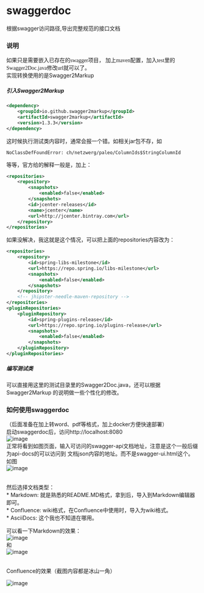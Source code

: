 # swaggerdoc
根据swagger访问路径,导出完整规范的接口文档
<br>

### 说明

<font face="STCAIYUN">如果只是需要嵌入已存在的swagger项目，
加上maven配置，加入test里的Swagger2Doc.java修改url就可以了。
</font>
<br>实现转换使用的是Swagger2Markup
##### 引入Swagger2Markup
```xml
<dependency>
    <groupId>io.github.swagger2markup</groupId>
    <artifactId>swagger2markup</artifactId>
    <version>1.3.3</version>
</dependency>
```

这时候执行测试类内容时，通常会报一个错。如相关jar包不存，如
```ftl
NoClassDefFoundError: ch/netzwerg/paleo/ColumnIds$StringColumnId
```

等等，官方给的解释一般是，加上：
```xml
<repositories>
    <repository>
        <snapshots>
            <enabled>false</enabled>
        </snapshots>
        <id>jcenter-releases</id>
        <name>jcenter</name>
        <url>http://jcenter.bintray.com</url>
    </repository>
</repositories>
```

如果没解决，我这就是这个情况，可以把上面的repositories内容改为：
```xml
<repositories>
    <repository>
        <id>spring-libs-milestone</id>
        <url>https://repo.spring.io/libs-milestone</url>
        <snapshots>
            <enabled>false</enabled>
        </snapshots>
    </repository>
    <!-- jhipster-needle-maven-repository -->
</repositories>
<pluginRepositories>
    <pluginRepository>
        <id>spring-plugins-release</id>
        <url>https://repo.spring.io/plugins-release</url>
        <snapshots>
            <enabled>false</enabled>
        </snapshots>
    </pluginRepository>
</pluginRepositories>
```

##### 编写测试类
 可以直接用这里的测试目录里的Swagger2Doc.java，还可以根据Swagger2Markup
 的说明做一些个性化的修改。
 
### 如何使用swaggerdoc
（后面准备在加上转word、pdf等格式，加上docker方便快速部署）<br>
启动swaggerdoc后，访问http://localhost:8080
<br>
![image](https://github.com/OceanBBBBbb/swaggerdoc/blob/master/mdfiles/1.png)
<br>
正常将看到如图页面，输入可访问的swagger-api文档地址，注意是这个一般后缀为api-docs的可以访问到
文档json内容的地址。而不是swagger-ui.html这个。如图
<br>
![image](https://github.com/OceanBBBBbb/swaggerdoc/blob/master/mdfiles/2.png)

<br>
然后选择文档类型：<br>
 * Markdown: 就是熟悉的README.MD格式，拿到后，导入到Markdown编辑器即可。<br>
 * Confluence: wiki格式，在Confluence中使用时，导入为wiki格式。<br>
 * AsciiDocs: 这个我也不知道在哪用。<br>

可以看一下Markdown的效果：<br>
![image](https://github.com/OceanBBBBbb/swaggerdoc/blob/master/mdfiles/md.png)
<br>和<br>
![image](https://github.com/OceanBBBBbb/swaggerdoc/blob/master/mdfiles/md2.png)

<br>
Confluence的效果（截图内容都是冰山一角）<br>

![image](https://github.com/OceanBBBBbb/swaggerdoc/blob/master/mdfiles/cf.png)
<br>





